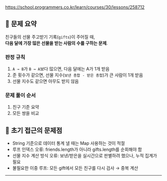 https://school.programmers.co.kr/learn/courses/30/lessons/258712

## 🧩 문제 요약

친구들의 선물 주고받기 기록(`gifts`)이 주어질 때,  
**다음 달에 가장 많은 선물을 받는 사람의 수를 구하는 문제**.

### 판정 규칙

1. `A → B`가 `B → A`보다 많으면, 다음 달에는 A가 1개 받음
2. 준 횟수가 같으면, 선물 지수(`보낸 총합 - 받은 총합`)가 큰 사람이 1개 받음
3. 선물 지수도 같으면 아무도 받지 않음

### 문제 풀이 순서

1. 친구 기준 요약
2. 모든 쌍을 비교

## 🚫 초기 접근의 문제점

- String 기준으로 데이터 통계 낼 때는 Map 사용하는 것이 적절
- 루프 인덱스 오류: friends.length가 아니라 gifts.length를 순회해야 함
- 선물 지수 계산 방식 오류: 보낸/받은을 실시간으로 판별하려 했으나, 누적 집계가 필요
- 불필요한 이중 루프: 모든 gift에서 모든 친구를 다시 검사 → 중복 계산

---
